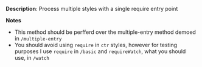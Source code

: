 __Description__: Process multiple styles with a single require entry point

__Notes__

+ This method should be perfferd over the multiple-entry method demoed in `/multiple-entry`
+ You should avoid using `require` in `ctr` styles, however for testing purposes I use `require` in `/basic` and `requireWatch`, what you should use, in `/watch`

